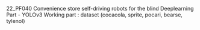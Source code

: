 22_PF040 Convenience store self-driving robots for the blind
Deeplearning Part - YOLOv3
Working part : dataset (cocacola, sprite, pocari, bearse, tylenol)
